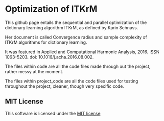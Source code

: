 # Optimization of ITKrM
This github page entails the sequential and parallel optimization of the dictionary learning algorithm ITKrM, as defined by Karin Schnass.

Her document is called Convergence radius and sample complexity of ITKrM algorithms for dictionary learning. 

It was featured in Applied and Computational Harmonic Analysis, 2016. ISSN 1063-5203. doi: 10.1016/j.acha.2016.08.002.

The files within code are all the code files made through out the project, rather messy at the moment.

The files within project_code are all the code files used for testing throughout the project, cleaner, though very specific code.

## MIT License

This software is licensed under the [MIT license](LICENSE)
